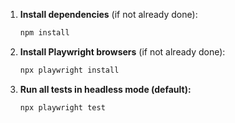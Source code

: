 1. **Install dependencies** (if not already done):

   ```sh
   npm install
   ```

2. **Install Playwright browsers** (if not already done):

   ```sh
   npx playwright install
   ```

3. **Run all tests in headless mode (default):**

   ```sh
   npx playwright test
   ```
